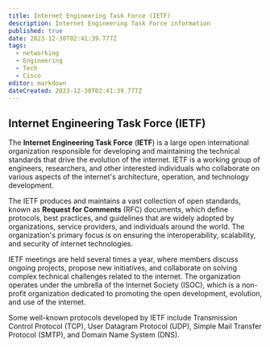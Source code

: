 ```yaml
---
title: Internet Engineering Task Force (IETF)
description: Internet Engineering Task Force information
published: true
date: 2023-12-30T02:41:39.777Z
tags:
  - networking
  - Engineering
  - Tech
  - Cisco
editor: markdown
dateCreated: 2023-12-30T02:41:39.777Z
---
```

## Internet Engineering Task Force (IETF)

The **Internet Engineering Task Force** (**IETF**) is a large open international organization responsible for developing and maintaining the technical standards that drive the evolution of the internet. IETF is a working group of engineers, researchers, and other interested individuals who collaborate on various aspects of the internet's architecture, operation, and technology development.

The IETF produces and maintains a vast collection of open standards, known as **Request for Comments** (RFC) documents, which define protocols, best practices, and guidelines that are widely adopted by organizations, service providers, and individuals around the world. The organization's primary focus is on ensuring the interoperability, scalability, and security of internet technologies.

IETF meetings are held several times a year, where members discuss ongoing projects, propose new initiatives, and collaborate on solving complex technical challenges related to the internet. The organization operates under the umbrella of the Internet Society (ISOC), which is a non-profit organization dedicated to promoting the open development, evolution, and use of the internet.

Some well-known protocols developed by IETF include Transmission Control Protocol (TCP), User Datagram Protocol (UDP), Simple Mail Transfer Protocol (SMTP), and Domain Name System (DNS).